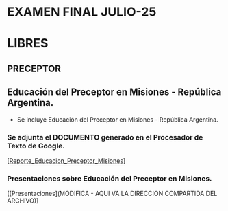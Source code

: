    # EXAMEN FINAL JULIO-25
   # LIBRES
   ## PRECEPTOR
   
   ## Educación del Preceptor en Misiones - República Argentina.

   * Se incluye Educación del Preceptor en Misiones - República Argentina.
           
   ### Se adjunta el DOCUMENTO generado en el Procesador de Texto de Google.
   [[Reporte_Educacion_Preceptor_Misiones](https://docs.google.com/document/d/1s7Ap56yjpynzhV353MkuUrH44ZaFkEpu6T33P7VZrzg/edit?usp=sharing)]
   
   ### Presentaciones sobre Educación del Preceptor en Misiones.
   [[Presentaciones](MODIFICA - AQUI VA LA DIRECCION COMPARTIDA DEL ARCHIVO)]     

